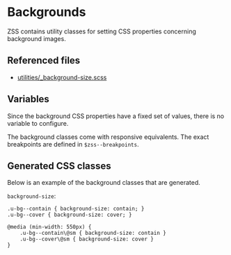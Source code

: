 # Backgrounds

ZSS contains utility classes for setting CSS properties concerning background images.

## Referenced files

- [utilities/_background-size.scss](../../src/utilities/_background-size.scss)

## Variables

Since the background CSS properties have a fixed set of values, there is no variable to configure.   

The background classes come with responsive equivalents. The exact breakpoints are defined in `$zss--breakpoints`.

## Generated CSS classes

Below is an example of the background classes that are generated.

`background-size`:

```
.u-bg--contain { background-size: contain; }
.u-bg--cover { background-size: cover; }

@media (min-width: 550px) {
    .u-bg--contain\@sm { background-size: contain }
    .u-bg--cover\@sm { background-size: cover }
}
```
